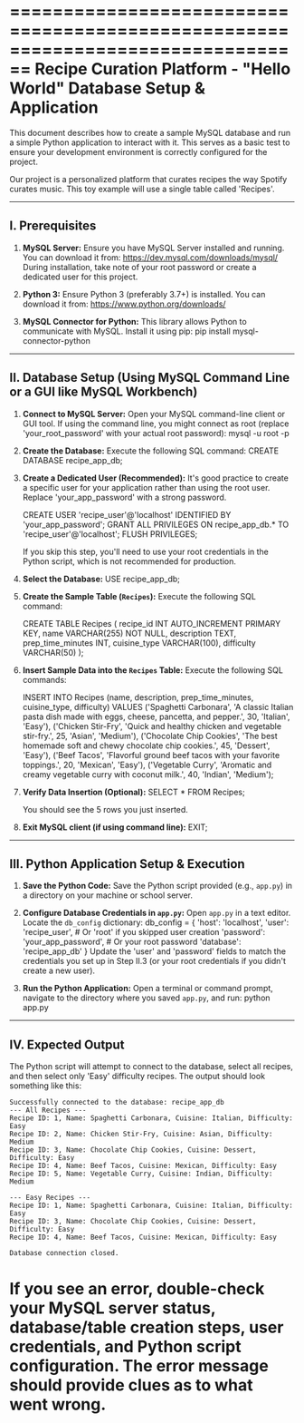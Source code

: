 ================================================================================
Recipe Curation Platform - "Hello World" Database Setup & Application
================================================================================

This document describes how to create a sample MySQL database and run a simple
Python application to interact with it. This serves as a basic test to ensure
your development environment is correctly configured for the project.

Our project is a personalized platform that curates recipes the way Spotify
curates music. This toy example will use a single table called 'Recipes'.

--------------------------------------------------------------------------------
I. Prerequisites
--------------------------------------------------------------------------------

1.  **MySQL Server:** Ensure you have MySQL Server installed and running.
    You can download it from: https://dev.mysql.com/downloads/mysql/
    During installation, take note of your root password or create a dedicated
    user for this project.

2.  **Python 3:** Ensure Python 3 (preferably 3.7+) is installed.
    You can download it from: https://www.python.org/downloads/

3.  **MySQL Connector for Python:** This library allows Python to communicate
    with MySQL. Install it using pip:
    pip install mysql-connector-python

--------------------------------------------------------------------------------
II. Database Setup (Using MySQL Command Line or a GUI like MySQL Workbench)
--------------------------------------------------------------------------------

1.  **Connect to MySQL Server:**
    Open your MySQL command-line client or GUI tool.
    If using the command line, you might connect as root (replace 'your_root_password'
    with your actual root password):
    mysql -u root -p

2.  **Create the Database:**
    Execute the following SQL command:
    CREATE DATABASE recipe_app_db;

3.  **Create a Dedicated User (Recommended):**
    It's good practice to create a specific user for your application rather
    than using the root user. Replace 'your_app_password' with a strong password.

    CREATE USER 'recipe_user'@'localhost' IDENTIFIED BY 'your_app_password';
    GRANT ALL PRIVILEGES ON recipe_app_db.* TO 'recipe_user'@'localhost';
    FLUSH PRIVILEGES;

    If you skip this step, you'll need to use your root credentials in the
    Python script, which is not recommended for production.

4.  **Select the Database:**
    USE recipe_app_db;

5.  **Create the Sample Table (`Recipes`):**
    Execute the following SQL command:

    CREATE TABLE Recipes (
        recipe_id INT AUTO_INCREMENT PRIMARY KEY,
        name VARCHAR(255) NOT NULL,
        description TEXT,
        prep_time_minutes INT,
        cuisine_type VARCHAR(100),
        difficulty VARCHAR(50)
    );

6.  **Insert Sample Data into the `Recipes` Table:**
    Execute the following SQL commands:

    INSERT INTO Recipes (name, description, prep_time_minutes, cuisine_type, difficulty) VALUES
    ('Spaghetti Carbonara', 'A classic Italian pasta dish made with eggs, cheese, pancetta, and pepper.', 30, 'Italian', 'Easy'),
    ('Chicken Stir-Fry', 'Quick and healthy chicken and vegetable stir-fry.', 25, 'Asian', 'Medium'),
    ('Chocolate Chip Cookies', 'The best homemade soft and chewy chocolate chip cookies.', 45, 'Dessert', 'Easy'),
    ('Beef Tacos', 'Flavorful ground beef tacos with your favorite toppings.', 20, 'Mexican', 'Easy'),
    ('Vegetable Curry', 'Aromatic and creamy vegetable curry with coconut milk.', 40, 'Indian', 'Medium');

7.  **Verify Data Insertion (Optional):**
    SELECT * FROM Recipes;

    You should see the 5 rows you just inserted.

8.  **Exit MySQL client (if using command line):**
    EXIT;

--------------------------------------------------------------------------------
III. Python Application Setup & Execution
--------------------------------------------------------------------------------

1.  **Save the Python Code:**
    Save the Python script provided (e.g., `app.py`) in a directory on your
    machine or school server.

2.  **Configure Database Credentials in `app.py`:**
    Open `app.py` in a text editor.
    Locate the `db_config` dictionary:
    db_config = {
        'host': 'localhost',
        'user': 'recipe_user',        # Or 'root' if you skipped user creation
        'password': 'your_app_password', # Or your root password
        'database': 'recipe_app_db'
    }
    Update the 'user' and 'password' fields to match the credentials you set up
    in Step II.3 (or your root credentials if you didn't create a new user).

3.  **Run the Python Application:**
    Open a terminal or command prompt, navigate to the directory where you
    saved `app.py`, and run:
    python app.py

--------------------------------------------------------------------------------
IV. Expected Output
--------------------------------------------------------------------------------

The Python script will attempt to connect to the database, select all recipes,
and then select only 'Easy' difficulty recipes. The output should look
something like this:

    Successfully connected to the database: recipe_app_db
    --- All Recipes ---
    Recipe ID: 1, Name: Spaghetti Carbonara, Cuisine: Italian, Difficulty: Easy
    Recipe ID: 2, Name: Chicken Stir-Fry, Cuisine: Asian, Difficulty: Medium
    Recipe ID: 3, Name: Chocolate Chip Cookies, Cuisine: Dessert, Difficulty: Easy
    Recipe ID: 4, Name: Beef Tacos, Cuisine: Mexican, Difficulty: Easy
    Recipe ID: 5, Name: Vegetable Curry, Cuisine: Indian, Difficulty: Medium

    --- Easy Recipes ---
    Recipe ID: 1, Name: Spaghetti Carbonara, Cuisine: Italian, Difficulty: Easy
    Recipe ID: 3, Name: Chocolate Chip Cookies, Cuisine: Dessert, Difficulty: Easy
    Recipe ID: 4, Name: Beef Tacos, Cuisine: Mexican, Difficulty: Easy

    Database connection closed.

If you see an error, double-check your MySQL server status, database/table
creation steps, user credentials, and Python script configuration.
The error message should provide clues as to what went wrong.
================================================================================
